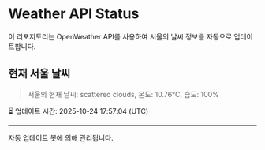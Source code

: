 
# Weather API Status

이 리포지토리는 OpenWeather API를 사용하여 서울의 날씨 정보를 자동으로 업데이트합니다.

## 현재 서울 날씨
> 서울의 현재 날씨: scattered clouds, 온도: 10.76°C, 습도: 100%

⏳ 업데이트 시간: 2025-10-24 17:57:04 (UTC)

---
자동 업데이트 봇에 의해 관리됩니다.
